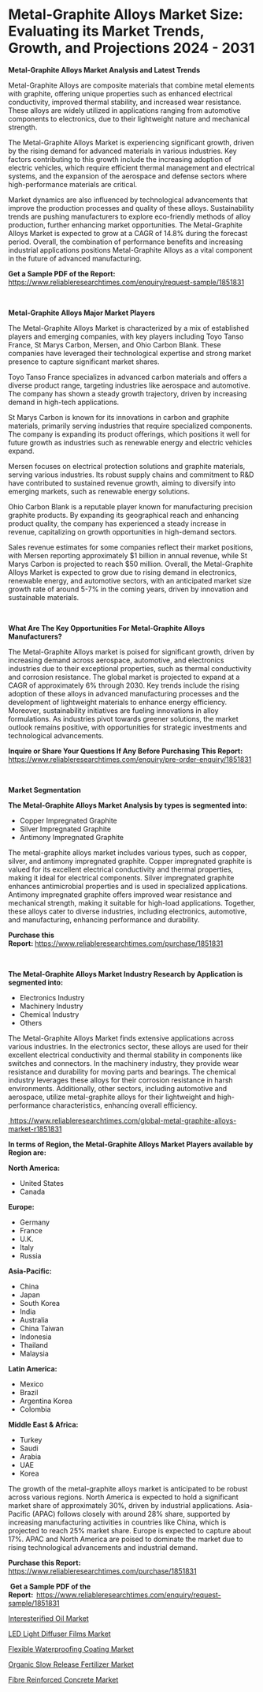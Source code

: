 <p><h1>Metal-Graphite Alloys Market Size: Evaluating its Market Trends, Growth, and Projections 2024 - 2031</h1></p><p><strong>Metal-Graphite Alloys Market Analysis and Latest Trends</strong></p>
<p><p>Metal-Graphite Alloys are composite materials that combine metal elements with graphite, offering unique properties such as enhanced electrical conductivity, improved thermal stability, and increased wear resistance. These alloys are widely utilized in applications ranging from automotive components to electronics, due to their lightweight nature and mechanical strength. </p><p>The Metal-Graphite Alloys Market is experiencing significant growth, driven by the rising demand for advanced materials in various industries. Key factors contributing to this growth include the increasing adoption of electric vehicles, which require efficient thermal management and electrical systems, and the expansion of the aerospace and defense sectors where high-performance materials are critical. </p><p>Market dynamics are also influenced by technological advancements that improve the production processes and quality of these alloys. Sustainability trends are pushing manufacturers to explore eco-friendly methods of alloy production, further enhancing market opportunities. The Metal-Graphite Alloys Market is expected to grow at a CAGR of 14.8% during the forecast period. Overall, the combination of performance benefits and increasing industrial applications positions Metal-Graphite Alloys as a vital component in the future of advanced manufacturing.</p></p>
<p><strong>Get a Sample PDF of the Report:&nbsp;</strong> <a href="https://www.reliableresearchtimes.com/enquiry/request-sample/1851831?utm_campaign=1565&utm_medium=2&utm_source=Github&utm_content=ia&utm_term=18102024&utm_id=metal-graphite-alloys">https://www.reliableresearchtimes.com/enquiry/request-sample/1851831</a></p>
<p>&nbsp;</p>
<p><strong>Metal-Graphite Alloys Major Market Players</strong></p>
<p><p>The Metal-Graphite Alloys Market is characterized by a mix of established players and emerging companies, with key players including Toyo Tanso France, St Marys Carbon, Mersen, and Ohio Carbon Blank. These companies have leveraged their technological expertise and strong market presence to capture significant market shares.</p><p>Toyo Tanso France specializes in advanced carbon materials and offers a diverse product range, targeting industries like aerospace and automotive. The company has shown a steady growth trajectory, driven by increasing demand in high-tech applications.</p><p>St Marys Carbon is known for its innovations in carbon and graphite materials, primarily serving industries that require specialized components. The company is expanding its product offerings, which positions it well for future growth as industries such as renewable energy and electric vehicles expand.</p><p>Mersen focuses on electrical protection solutions and graphite materials, serving various industries. Its robust supply chains and commitment to R&D have contributed to sustained revenue growth, aiming to diversify into emerging markets, such as renewable energy solutions.</p><p>Ohio Carbon Blank is a reputable player known for manufacturing precision graphite products. By expanding its geographical reach and enhancing product quality, the company has experienced a steady increase in revenue, capitalizing on growth opportunities in high-demand sectors.</p><p>Sales revenue estimates for some companies reflect their market positions, with Mersen reporting approximately $1 billion in annual revenue, while St Marys Carbon is projected to reach $50 million. Overall, the Metal-Graphite Alloys Market is expected to grow due to rising demand in electronics, renewable energy, and automotive sectors, with an anticipated market size growth rate of around 5-7% in the coming years, driven by innovation and sustainable materials.</p></p>
<p>&nbsp;</p>
<p><strong>What Are The Key Opportunities For Metal-Graphite Alloys Manufacturers?</strong></p>
<p><p>The Metal-Graphite Alloys market is poised for significant growth, driven by increasing demand across aerospace, automotive, and electronics industries due to their exceptional properties, such as thermal conductivity and corrosion resistance. The global market is projected to expand at a CAGR of approximately 6% through 2030. Key trends include the rising adoption of these alloys in advanced manufacturing processes and the development of lightweight materials to enhance energy efficiency. Moreover, sustainability initiatives are fueling innovations in alloy formulations. As industries pivot towards greener solutions, the market outlook remains positive, with opportunities for strategic investments and technological advancements.</p></p>
<p><strong>Inquire or Share Your Questions If Any Before Purchasing This Report:</strong> <a href="https://www.reliableresearchtimes.com/enquiry/pre-order-enquiry/1851831?utm_campaign=1565&utm_medium=2&utm_source=Github&utm_content=ia&utm_term=18102024&utm_id=metal-graphite-alloys">https://www.reliableresearchtimes.com/enquiry/pre-order-enquiry/1851831</a></p>
<p>&nbsp;</p>
<p><strong>Market Segmentation</strong></p>
<p><strong>The Metal-Graphite Alloys Market Analysis by types is segmented into:</strong></p>
<p><ul><li>Copper Impregnated Graphite</li><li>Silver Impregnated Graphite</li><li>Antimony Impregnated Graphite</li></ul></p>
<p><p>The metal-graphite alloys market includes various types, such as copper, silver, and antimony impregnated graphite. Copper impregnated graphite is valued for its excellent electrical conductivity and thermal properties, making it ideal for electrical components. Silver impregnated graphite enhances antimicrobial properties and is used in specialized applications. Antimony impregnated graphite offers improved wear resistance and mechanical strength, making it suitable for high-load applications. Together, these alloys cater to diverse industries, including electronics, automotive, and manufacturing, enhancing performance and durability.</p></p>
<p><strong>Purchase this Report:&nbsp;</strong><a href="https://www.reliableresearchtimes.com/purchase/1851831?utm_campaign=1565&utm_medium=2&utm_source=Github&utm_content=ia&utm_term=18102024&utm_id=metal-graphite-alloys">https://www.reliableresearchtimes.com/purchase/1851831</a></p>
<p>&nbsp;</p>
<p><strong>The Metal-Graphite Alloys Market Industry Research by Application is segmented into:</strong></p>
<p><ul><li>Electronics Industry</li><li>Machinery Industry</li><li>Chemical Industry</li><li>Others</li></ul></p>
<p><p>The Metal-Graphite Alloys Market finds extensive applications across various industries. In the electronics sector, these alloys are used for their excellent electrical conductivity and thermal stability in components like switches and connectors. In the machinery industry, they provide wear resistance and durability for moving parts and bearings. The chemical industry leverages these alloys for their corrosion resistance in harsh environments. Additionally, other sectors, including automotive and aerospace, utilize metal-graphite alloys for their lightweight and high-performance characteristics, enhancing overall efficiency.</p></p>
<p><a href="https://www.reliableresearchtimes.com/global-metal-graphite-alloys-market-r1851831?utm_campaign=1565&utm_medium=2&utm_source=Github&utm_content=ia&utm_term=18102024&utm_id=metal-graphite-alloys">&nbsp;https://www.reliableresearchtimes.com/global-metal-graphite-alloys-market-r1851831</a></p>
<p><strong>In terms of Region, the Metal-Graphite Alloys Market Players available by Region are:</strong></p>
<p>
    <p> <strong> North America: </strong>
        <ul>
            <li>United States</li>
            <li>Canada</li>
        </ul>
        </p> 
    <p> <strong> Europe: </strong>
        <ul>
            <li>Germany</li>
            <li>France</li>
            <li>U.K.</li>
            <li>Italy</li>
            <li>Russia</li>
        </ul>
        </p> 
    <p> <strong> Asia-Pacific: </strong>
        <ul>
            <li>China</li>
            <li>Japan</li>
            <li>South Korea</li>
            <li>India</li>
            <li>Australia</li>
            <li>China Taiwan</li>
            <li>Indonesia</li>
            <li>Thailand</li>
            <li>Malaysia</li>
        </ul>
        </p> 
    <p> <strong> Latin America: </strong>
        <ul>
            <li>Mexico</li>
            <li>Brazil</li>
            <li>Argentina Korea</li>
            <li>Colombia</li>
        </ul>
        </p> 
    <p> <strong> Middle East & Africa: </strong>
        <ul>
            <li>Turkey</li>
            <li>Saudi</li>
            <li>Arabia</li>
            <li>UAE</li>
            <li>Korea</li>
        </ul>
    </p>
    </p>
<p><p>The growth of the metal-graphite alloys market is anticipated to be robust across various regions. North America is expected to hold a significant market share of approximately 30%, driven by industrial applications. Asia-Pacific (APAC) follows closely with around 28% share, supported by increasing manufacturing activities in countries like China, which is projected to reach 25% market share. Europe is expected to capture about 17%. APAC and North America are poised to dominate the market due to rising technological advancements and industrial demand.</p></p>
<p><strong>Purchase this Report: </strong><a href="https://www.reliableresearchtimes.com/purchase/1851831?utm_campaign=1565&utm_medium=2&utm_source=Github&utm_content=ia&utm_term=18102024&utm_id=metal-graphite-alloys">https://www.reliableresearchtimes.com/purchase/1851831</a></p>
<p>&nbsp;<strong>Get a Sample PDF of the Report:&nbsp;&nbsp;</strong><a href="https://www.reliableresearchtimes.com/enquiry/request-sample/1851831?utm_campaign=1565&utm_medium=2&utm_source=Github&utm_content=ia&utm_term=18102024&utm_id=metal-graphite-alloys">https://www.reliableresearchtimes.com/enquiry/request-sample/1851831</a></p>
<p><strong></strong></p>
<p><p><a href="https://www.linkedin.com/pulse/interesterified-oil-market-indicators-size-regional-breakdown-mxfqf?utm_campaign=1565&utm_medium=2&utm_source=Github&utm_content=ia&utm_term=18102024&utm_id=metal-graphite-alloys">Interesterified Oil Market</a></p><p><a href="https://github.com/mauripalmi/Market-Research-Report-List-5/blob/main/led-light-diffuser-films-market.md?utm_campaign=1565&utm_medium=2&utm_source=Github&utm_content=ia&utm_term=18102024&utm_id=metal-graphite-alloys">LED Light Diffuser Films Market</a></p><p><a href="https://www.linkedin.com/pulse/flexible-waterproofing-coating-industry-insights-report-analyzing-go5cf?utm_campaign=1565&utm_medium=2&utm_source=Github&utm_content=ia&utm_term=18102024&utm_id=metal-graphite-alloys">Flexible Waterproofing Coating Market</a></p><p><a href="https://www.linkedin.com/pulse/unlocking-growth-potential-strategic-analysis-organic-slow-release-ervyf?utm_campaign=1565&utm_medium=2&utm_source=Github&utm_content=ia&utm_term=18102024&utm_id=metal-graphite-alloys">Organic Slow Release Fertilizer Market</a></p><p><a href="https://www.linkedin.com/pulse/fibre-reinforced-concrete-market-size-share-growth-analysis-type-czyof?utm_campaign=1565&utm_medium=2&utm_source=Github&utm_content=ia&utm_term=18102024&utm_id=metal-graphite-alloys">Fibre Reinforced Concrete Market</a></p></p>